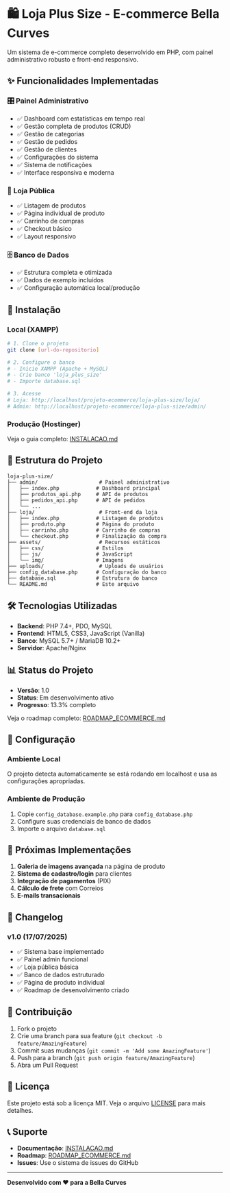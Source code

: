 # 🛍️ Loja Plus Size - E-commerce Bella Curves

Um sistema de e-commerce completo desenvolvido em PHP, com painel administrativo robusto e front-end responsivo.

## ✨ Funcionalidades Implementadas

### 🎛️ **Painel Administrativo**
- ✅ Dashboard com estatísticas em tempo real
- ✅ Gestão completa de produtos (CRUD)
- ✅ Gestão de categorias
- ✅ Gestão de pedidos
- ✅ Gestão de clientes
- ✅ Configurações do sistema
- ✅ Sistema de notificações
- ✅ Interface responsiva e moderna

### 🛒 **Loja Pública**
- ✅ Listagem de produtos
- ✅ Página individual de produto
- ✅ Carrinho de compras
- ✅ Checkout básico
- ✅ Layout responsivo

### 🗄️ **Banco de Dados**
- ✅ Estrutura completa e otimizada
- ✅ Dados de exemplo incluídos
- ✅ Configuração automática local/produção

## 🚀 Instalação

### **Local (XAMPP)**
```bash
# 1. Clone o projeto
git clone [url-do-repositorio]

# 2. Configure o banco
# - Inicie XAMPP (Apache + MySQL)
# - Crie banco 'loja_plus_size'
# - Importe database.sql

# 3. Acesse
# Loja: http://localhost/projeto-ecommerce/loja-plus-size/loja/
# Admin: http://localhost/projeto-ecommerce/loja-plus-size/admin/
```

### **Produção (Hostinger)**
Veja o guia completo: [INSTALACAO.md](INSTALACAO.md)

## 📁 Estrutura do Projeto

```
loja-plus-size/
├── admin/                    # Painel administrativo
│   ├── index.php            # Dashboard principal
│   ├── produtos_api.php     # API de produtos
│   ├── pedidos_api.php      # API de pedidos
│   └── ...
├── loja/                     # Front-end da loja
│   ├── index.php            # Listagem de produtos
│   ├── produto.php          # Página do produto
│   ├── carrinho.php         # Carrinho de compras
│   └── checkout.php         # Finalização da compra
├── assets/                   # Recursos estáticos
│   ├── css/                 # Estilos
│   ├── js/                  # JavaScript
│   └── img/                 # Imagens
├── uploads/                  # Uploads de usuários
├── config_database.php      # Configuração do banco
├── database.sql             # Estrutura do banco
└── README.md                # Este arquivo
```

## 🛠️ Tecnologias Utilizadas

- **Backend**: PHP 7.4+, PDO, MySQL
- **Frontend**: HTML5, CSS3, JavaScript (Vanilla)
- **Banco**: MySQL 5.7+ / MariaDB 10.2+
- **Servidor**: Apache/Nginx

## 📊 Status do Projeto

- **Versão**: 1.0
- **Status**: Em desenvolvimento ativo
- **Progresso**: 13.3% completo

Veja o roadmap completo: [ROADMAP_ECOMMERCE.md](ROADMAP_ECOMMERCE.md)

## 🔧 Configuração

### **Ambiente Local**
O projeto detecta automaticamente se está rodando em localhost e usa as configurações apropriadas.

### **Ambiente de Produção**
1. Copie `config_database.example.php` para `config_database.php`
2. Configure suas credenciais de banco de dados
3. Importe o arquivo `database.sql`

## 🎯 Próximas Implementações

1. **Galeria de imagens avançada** na página de produto
2. **Sistema de cadastro/login** para clientes
3. **Integração de pagamentos** (PIX)
4. **Cálculo de frete** com Correios
5. **E-mails transacionais**

## 📝 Changelog

### **v1.0 (17/07/2025)**
- ✅ Sistema base implementado
- ✅ Painel admin funcional
- ✅ Loja pública básica
- ✅ Banco de dados estruturado
- ✅ Página de produto individual
- ✅ Roadmap de desenvolvimento criado

## 🤝 Contribuição

1. Fork o projeto
2. Crie uma branch para sua feature (`git checkout -b feature/AmazingFeature`)
3. Commit suas mudanças (`git commit -m 'Add some AmazingFeature'`)
4. Push para a branch (`git push origin feature/AmazingFeature`)
5. Abra um Pull Request

## 📄 Licença

Este projeto está sob a licença MIT. Veja o arquivo [LICENSE](LICENSE) para mais detalhes.

## 📞 Suporte

- **Documentação**: [INSTALACAO.md](INSTALACAO.md)
- **Roadmap**: [ROADMAP_ECOMMERCE.md](ROADMAP_ECOMMERCE.md)
- **Issues**: Use o sistema de issues do GitHub

---

**Desenvolvido com ❤️ para a Bella Curves** 